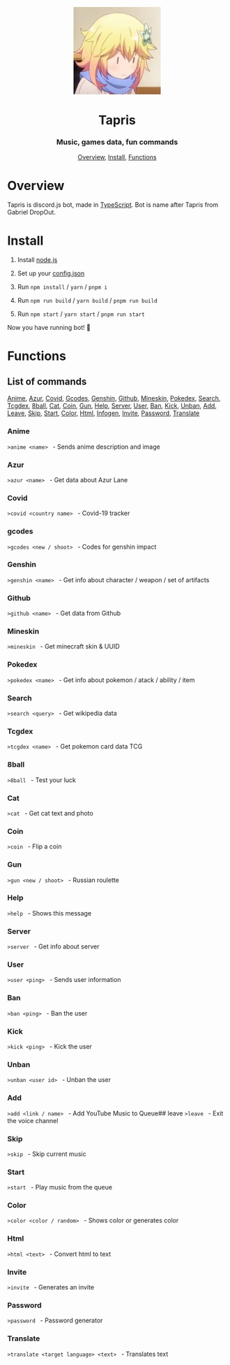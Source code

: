 <p align="center">
	<img width=200px height=200px src="./assets/icon.png" alt="Bot logo"></a>
</p>

<h1 align="center">Tapris</h1>
<h3 align="center">Music, games data, fun commands</h3>

<p align="center">
	<a href="#overview">Overview</a>,
	<a href="#install">Install</a>,
	<a href="#functions">Functions</a>
	
</p>

# Overview

Tapris is discord.js bot, made in [TypeScript](https://www.typescriptlang.org/).
Bot is name after Tapris from Gabriel DropOut.

# Install

1. Install [node.js](https://nodejs.org/)

1. Set up your [config.json](src/config.json)

1. Run `npm install` / `yarn` / `pnpm i`

1. Run `npm run build` / `yarn build` / `pnpm run build`

1. Run `npm start` / `yarn start` / `pnpm run start`

Now you have running bot! 🎉

# Functions

## List of commands

[Anime](#anime),
[Azur](#azur),
[Covid](#covid),
[Gcodes](#gcodes),
[Genshin](#genshin),
[Github](#github),
[Mineskin](#mineskin),
[Pokedex](#pokedex),
[Search](#search),
[Tcgdex](#tcgdex),
[8ball](#8ball),
[Cat](#cat),
[Coin](#coin),
[Gun](#gun),
[Help](#help),
[Server](#server),
[User](#user),
[Ban](#ban),
[Kick](#kick),
[Unban](#unban),
[Add](#add),
[Leave](#leave),
[Skip](#skip),
[Start](#start),
[Color](#color),
[Html](#html),
[Infogen](#infogen),
[Invite](#invite),
[Password](#password),
[Translate](#translate)

### Anime
`>anime <name> ` - Sends anime description and image

### Azur
`>azur <name> ` - Get data about Azur Lane

### Covid
`>covid <country name> ` - Covid-19 tracker

### gcodes
`>gcodes <new / shoot> ` - Codes for genshin impact

### Genshin
`>genshin <name> ` - Get info about character / weapon / set of artifacts

### Github
`>github <name> ` - Get data from Github

### Mineskin
`>mineskin ` - Get minecraft skin & UUID

### Pokedex
`>pokedex <name> ` - Get info about pokemon / atack / ability / item

### Search
`>search <query> ` - Get wikipedia data

### Tcgdex
`>tcgdex <name> ` - Get pokemon card data TCG

### 8ball
`>8ball ` - Test your luck

### Cat
`>cat ` - Get cat text and photo

### Coin
`>coin ` - Flip a coin

### Gun
`>gun <new / shoot> ` - Russian roulette

### Help
`>help ` - Shows this message

### Server
`>server ` - Get info about server

### User
`>user <ping> ` - Sends user information

### Ban
`>ban <ping> ` - Ban the user

### Kick
`>kick <ping> ` - Kick the user

### Unban
`>unban <user id> ` - Unban the user

### Add
`>add <link / name> ` - Add YouTube Music to Queue## leave
`>leave ` - Exit the voice channel

### Skip
`>skip ` - Skip current music

### Start
`>start ` - Play music from the queue

### Color
`>color <color / random> ` - Shows color or generates color

### Html
`>html <text> ` - Convert html to text

### Invite
`>invite ` - Generates an invite

### Password
`>password ` - Password generator

### Translate
`>translate <target language> <text> ` - Translates text
